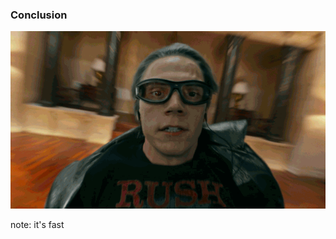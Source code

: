 ###  Conclusion <!-- .element: class="section-title" -->

![it's good](/resources/its-fast.gif)

note:
    it's fast
